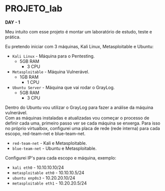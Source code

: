# PROJETO_lab

**DAY - 1**

Meu intuito com esse projeto é montar um laboratório de estudo, teste e prática.

Eu pretendo iniciar com 3 máquinas, Kali Linux, Metasploitable e Ubuntu:
- `Kali Linux` - Máquina para o Pentesting.
  - 5GB RAM
	- 3 CPU
- `Metasploitable` - Máquina Vulnerável.
  - 1GB RAM
	- 1 CPU
- `Ubuntu Server` - Máquina que vai rodar o GrayLog.
  - 5GB RAM
	- 3 CPU
    
Dentro do Ubuntu vou utilizar o GrayLog para fazer a análise da máquina vulnerável.  
Com as máquinas instaladas e atualizadas vou começar o processo de definir cada uma, primeiro passo ver se cada máquina se enxerga. Para isso no próprio virtualbox, configurei uma placa de rede (rede interna) para cada escopo, red-team-net e blue-team-net.
- `red-team-net` - Kali e Metasploitable.
- `blue-team-net` - Ubuntu e Metasploitable.
  
Configurei IP's para cada escopo e máquina, exemplo:

- `kali eth0` - 10.10.10.10/24
- `metasploitable eth0` - 10.10.10.5/24  
- `ubuntu enp0s3` - 10.20.20.10/24
- `metasploitable eth1` - 10.20.20.5/24
